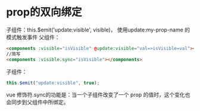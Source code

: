 # prop的双向绑定

子组件：this.$emit('update:visible', visible)， 使用update:my-prop-name 的模式触发事件
父组件：

```html
<components :visible="isVisible" @update:visible="val=>isVisible=val"></components>
//简写
<components :visible.sync="isVisible"></components>
```

子组件：

```js
this.$emit("update:visible", true);
```

vue 修饰符.sync的功能是：当一个子组件改变了一个 prop 的值时，这个变化也会同步到父组件中所绑定。
